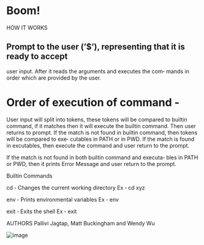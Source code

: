 # Boom!
HOW IT WORKS

## Prompt to the user (’$’), representing that it is ready to accept
user  input.   After it reads the arguments and executes the com‐
mands in order which are provided by the user.

# Order of execution of command ‐

User input will split into tokens, these tokens will be  compared
to  builtin  command,  if  it  matches  then  it will execute the
builtin command. Then user returns to prompt. If the match is not
found  in  builtin  command, then tokens will be compared to exe‐
cutables in PATH or in PWD.  If the match is found in excutables,
then execute the command and user return to the prompt.

If  the  match is not found in both  builtin command and executa‐
bles in PATH or PWD, then it prints Error Message and user return
to the prompt.

Builtin Commands

cd ‐ Changes the current working directory Ex ‐ cd xyz

env ‐ Prints environmental variables Ex ‐ env

exit ‐ Exits the shell Ex ‐ exit

AUTHORS Pallivi Jagtap, Matt Buckingham and Wendy Wu

![image](https://user-images.githubusercontent.com/113806658/206355286-07871c7b-0a3a-4cc4-8eca-1df8214cab12.png)

